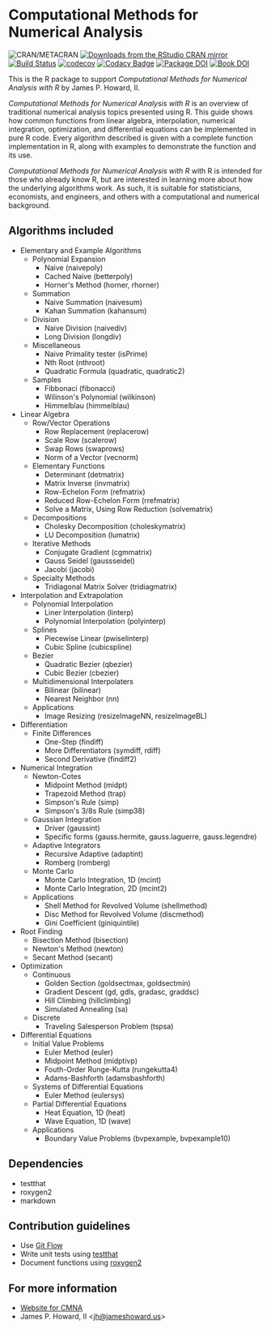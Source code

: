 # Computational Methods for Numerical Analysis

![CRAN/METACRAN](https://img.shields.io/cran/v/cmna)
[![Downloads from the RStudio CRAN mirror](https://cranlogs.r-pkg.org/badges/cmna)](https://cran.r-project.org/package=cmna)
[![Build Status](https://github.com/k3jph/cmna-pkg/actions/workflows/check-release.yaml/badge.svg?branch=main)](https://github.com/k3jph/cmna-pkg/actions/workflows/check-release.yaml)
[![codecov](https://codecov.io/gh/k3jph/cmna-pkg/branch/master/graph/badge.svg)](https://codecov.io/gh/k3jph/cmna-pkg)
[![Codacy Badge](https://app.codacy.com/project/badge/Grade/75dad26c84804291ab359fc32e67f635)](https://app.codacy.com/gh/k3jph/cmna-pkg/dashboard)
[![Package DOI](https://img.shields.io/badge/Package_DOI-10.5281%2Fzenodo.3249230-blue.svg)](https://doi.org/10.5281/zenodo.3249230)
[![Book DOI](https://img.shields.io/badge/Book_DOI-10.1201%2F9781315120195-blue.svg)](https://doi.org/10.1201/9781315120195)

This is the R package to support _Computational Methods for Numerical
Analysis with R_ by James P. Howard, II.

_Computational Methods for Numerical Analysis with R_ is an overview
of traditional numerical analysis topics presented using R. This
guide shows how common functions from linear algebra, interpolation,
numerical integration, optimization, and differential equations can
be implemented in pure R code. Every algorithm described is given
with a complete function implementation in R, along with examples
to demonstrate the function and its use.

_Computational Methods for Numerical Analysis with R_ with R is
intended for those who already know R, but are interested in learning
more about how the underlying algorithms work. As such, it is
suitable for statisticians, economists, and engineers, and others
with a computational and numerical background.

## Algorithms included

* Elementary and Example Algorithms
  * Polynomial Expansion
    * Naive (naivepoly)
	* Cached Naive (betterpoly)
	* Horner's Method (horner, rhorner)
  * Summation
    * Naive Summation (naivesum)
    * Kahan Summation (kahansum)
  * Division
    * Naive Division (naivediv)
    * Long Division (longdiv)
  * Miscellaneous
    * Naive Primality tester (isPrime)
	* Nth Root (nthroot)
	* Quadratic Formula (quadratic, quadratic2)
  * Samples
    * Fibbonaci (fibonacci)
	* Wilinson's Polynomial (wilkinson)
    * Himmelblau (himmelblau)
* Linear Algebra
  * Row/Vector Operations
    * Row Replacement (replacerow)
	* Scale Row (scalerow)
	* Swap Rows (swaprows)
	* Norm of a Vector (vecnorm)
  * Elementary Functions
    * Determinant (detmatrix)
	* Matrix Inverse (invmatrix)
	* Row-Echelon Form (refmatrix)
	* Reduced Row-Echelon Form (rrefmatrix)
	* Solve a Matrix, Using Row Reduction (solvematrix)
  * Decompositions
    * Cholesky Decomposition (choleskymatrix)
	* LU Decomposition (lumatrix)
  * Iterative Methods
    * Conjugate Gradient (cgmmatrix)
	* Gauss Seidel (gaussseidel)
	* Jacobi (jacobi)
  * Specialty Methods
    * Tridiagonal Matrix Solver (tridiagmatrix)
* Interpolation and Extrapolation
  * Polynomial Interpolation
    * Liner Interpolation (linterp)
	* Polynomial Interpolation (polyinterp)
  * Splines
    * Piecewise Linear (pwiselinterp)
    * Cubic Spline (cubicspline)
  * Bezier
    * Quadratic Bezier (qbezier)
    * Cubic Bezier (cbezier)
  * Multidimensional Interpolaters
    * Bilinear (bilinear)
	* Nearest Neighbor (nn)
  * Applications
    * Image Resizing (resizeImageNN, resizeImageBL)
* Differentiation
  * Finite Differences
    * One-Step (findiff)
	* More Differentiators (symdiff, rdiff)
	* Second Derivative (findiff2)
* Numerical Integration
  * Newton-Cotes
	* Midpoint Method (midpt)
	* Trapezoid Method (trap)
	* Simpson's Rule (simp)
	* Simpson's 3/8s Rule (simp38)
  * Gaussian Integration
    * Driver (gaussint)
	* Specific forms (gauss.hermite, gauss.laguerre, gauss.legendre)
  * Adaptive Integrators
    * Recursive Adaptive (adaptint)
	* Romberg (romberg)
  * Monte Carlo
    * Monte Carlo Integration, 1D (mcint)
	* Monte Carlo Integration, 2D (mcint2)
  * Applications
    * Shell Method for Revolved Volume (shellmethod)
    * Disc Method for Revolved Volume (discmethod)
	* Gini Coefficient (giniquintile)
* Root Finding
  * Bisection Method (bisection)
  * Newton's Method (newton)
  * Secant Method (secant)
* Optimization
  * Continuous
    * Golden Section (goldsectmax, goldsectmin)
    * Gradient Descent (gd, gdls, gradasc, graddsc)
	* Hill Climbing (hillclimbing)
	* Simulated Annealing (sa)
  * Discrete
    * Traveling Salesperson Problem (tspsa)
* Differential Equations
  * Initial Value Problems
    * Euler Method (euler)
	* Midpoint Method (midptivp)
	* Fouth-Order Runge-Kutta (rungekutta4)
    * Adams-Bashforth (adamsbashforth)
  * Systems of Differential Equations
    * Euler Method (eulersys)
  * Partial Differential Equations
    * Heat Equation, 1D (heat)
	* Wave Equation, 1D (wave)
  * Applications
    * Boundary Value Problems (bvpexample, bvpexample10)

## Dependencies

* testthat
* roxygen2
* markdown

## Contribution guidelines

* Use [Git Flow](https://nvie.com/posts/a-successful-git-branching-model/)
* Write unit tests using [testthat](https://github.com/hadley/testthat)
* Document functions using [roxygen2](https://github.com/yihui/roxygen2)

## For more information

* [Website for CMNA](https://jameshoward.us/cmna/)
* James P. Howard, II <<jh@jameshoward.us>>
